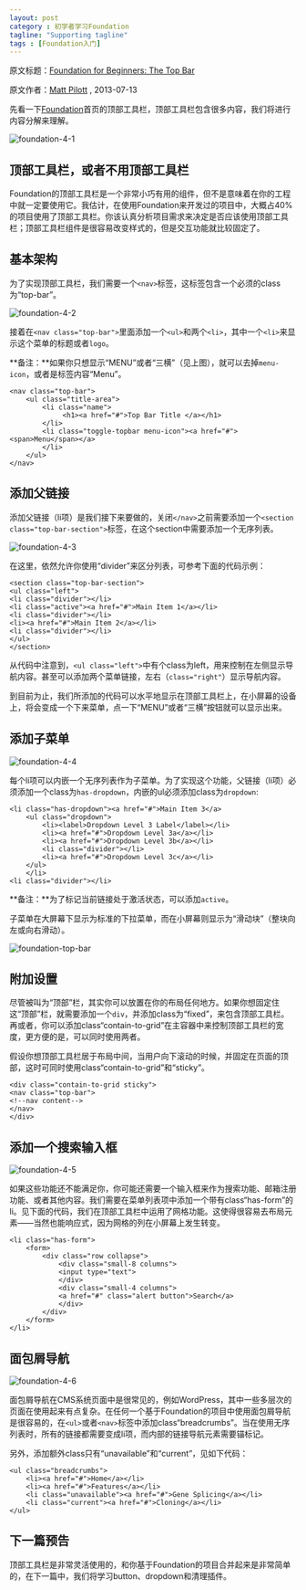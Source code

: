 ```yaml
---
layout: post
category : 初学者学习Foundation
tagline: "Supporting tagline"
tags : [Foundation入门]
---
```


原文标题：[Foundation for Beginners: The Top Bar](http://webdesign.tutsplus.com/tutorials/htmlcss-tutorials/foundation-for-beginners-the-top-bar/)

原文作者：[Matt Pilott](http://webdesign.tutsplus.com/author/matt-pilott/) , 2013-07-13

先看一下[Foundation](http://foundation.zurb.com/)首页的顶部工具栏，顶部工具栏包含很多内容，我们将进行内容分解来理解。

![foundation-4-1](http://pigerla.com/assets/images/20131124/foundation-4-1.jpg)

<!--break-->

## 顶部工具栏，或者不用顶部工具栏 ##

Foundation的顶部工具栏是一个非常小巧有用的组件，但不是意味着在你的工程中就一定要使用它。我估计，在使用Foundation来开发过的项目中，大概占40%的项目使用了顶部工具栏。你该认真分析项目需求来决定是否应该使用顶部工具栏；顶部工具栏组件是很容易改变样式的，但是交互功能就比较固定了。

## 基本架构 ##

为了实现顶部工具栏，我们需要一个`<nav>`标签，这标签包含一个必须的class为“top-bar”。

![foundation-4-2](http://pigerla.com/assets/images/20131124/foundation-4-2.jpg)

接着在`<nav class="top-bar">`里面添加一个`<ul>`和两个`<li>`，其中一个`<li>`来显示这个菜单的标题或者`logo`。

**备注：**如果你只想显示“MENU”或者“三横”（见上图），就可以去掉`menu-icon`，或者是标签内容“Menu”。

    <nav class="top-bar">
	    <ul class="title-area">
	        <li class="name">
	             <h1><a href="#">Top Bar Title </a></h1>
	        </li>
	        <li class="toggle-topbar menu-icon"><a href="#"><span>Menu</span></a>
	        </li>
	    </ul>
	</nav>

## 添加父链接 ##

添加父链接（li项）是我们接下来要做的，关闭`</nav>`之前需要添加一个`<section class="top-bar-section">`标签，在这个section中需要添加一个无序列表。

![foundation-4-3](http://pigerla.com/assets/images/20131124/foundation-4-3.jpg)

在这里，依然允许你使用“divider”来区分列表，可参考下面的代码示例：

    <section class="top-bar-section">
    <ul class="left">
    <li class="divider"></li>
    <li class="active"><a href="#">Main Item 1</a></li>
    <li class="divider"></li>
    <li><a href="#">Main Item 2</a></li>
    <li class="divider"></li>
    </ul>
    </section>

从代码中注意到，`<ul class="left">`中有个class为left，用来控制在左侧显示导航内容。甚至可以添加两个菜单链接，左右（`class="right"`）显示导航内容。

到目前为止，我们所添加的代码可以水平地显示在顶部工具栏上，在小屏幕的设备上，将会变成一个下来菜单，点一下“MENU”或者“三横”按钮就可以显示出来。

## 添加子菜单 ##

![foundation-4-4](http://pigerla.com/assets/images/20131124/foundation-4-4.jpg)

每个li项可以内嵌一个无序列表作为子菜单。为了实现这个功能，父链接（li项）必须添加一个class为`has-dropdown`，内嵌的ul必须添加class为`dropdown`:

    <li class="has-dropdown"><a href="#">Main Item 3</a>
	    <ul class="dropdown">
		    <li><label>Dropdown Level 3 Label</label></li>
		    <li><a href="#">Dropdown Level 3a</a></li>
		    <li><a href="#">Dropdown Level 3b</a></li>
		    <li class="divider"></li>
		    <li><a href="#">Dropdown Level 3c</a></li>
	    </ul>
	    </li>
    <li class="divider"></li>

**备注：**为了标记当前链接处于激活状态，可以添加`active`。

子菜单在大屏幕下显示为标准的下拉菜单，而在小屏幕则显示为“滑动块”（整块向左或向右滑动）。

![foundation-top-bar](http://pigerla.com/assets/images/20131124/foundation-top-bar.png)

## 附加设置 ##

尽管被叫为“顶部”栏，其实你可以放置在你的布局任何地方。如果你想固定住这“顶部”栏，就需要添加一个`div`，并添加class为“fixed”，来包含顶部工具栏。再或者，你可以添加class“contain-to-grid”在主容器中来控制顶部工具栏的宽度，更方便的是，可以同时使用两者。

假设你想顶部工具栏居于布局中间，当用户向下滚动的时候，并固定在页面的顶部，这时可同时使用class“contain-to-grid”和“sticky”。

    <div class="contain-to-grid sticky">
    <nav class="top-bar">
    <!--nav content-->
    </nav>
    </div>

## 添加一个搜索输入框 ##

![foundation-4-5](http://pigerla.com/assets/images/20131124/foundation-4-5.jpg)

如果这些功能还不能满足你，你可能还需要一个输入框来作为搜索功能、邮箱注册功能、或者其他内容。我们需要在菜单列表项中添加一个带有class“has-form”的li。见下面的代码，我们在顶部工具栏中运用了网格功能。这使得很容易去布局元素——当然也能响应式，因为网格的列在小屏幕上发生转变。
    
    <li class="has-form">
	    <form>
	    	<div class="row collapse">
			    <div class="small-8 columns">
			    <input type="text">
			    </div>
			    <div class="small-4 columns">
			    <a href="#" class="alert button">Search</a>
			    </div>
		    </div>
	    </form>
    </li>

## 面包屑导航 ##

![foundation-4-6](http://pigerla.com/assets/images/20131124/foundation-4-6.jpg)

面包屑导航在CMS系统页面中是很常见的，例如WordPress，其中一些多层次的页面在使用起来有点复杂。在任何一个基于Foundation的项目中使用面包屑导航是很容易的，在`<ul>`或者`<nav>`标签中添加class“breadcrumbs”。当在使用无序列表时，所有的链接都需要变成li项，而内部的链接导航元素需要锚标记。

另外，添加额外class只有“unavailable”和“current”，见如下代码：
    
    <ul class="breadcrumbs">
	    <li><a href="#">Home</a></li>
	    <li><a href="#">Features</a></li>
	    <li class="unavailable"><a href="#">Gene Splicing</a></li>
	    <li class="current"><a href="#">Cloning</a></li>
    </ul>
    
## 下一篇预告 ##

顶部工具栏是非常灵活使用的，和你基于Foundation的项目合并起来是非常简单的，在下一篇中，我们将学习button、dropdown和清理插件。

    








